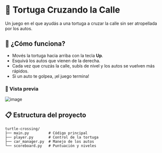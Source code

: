 # 🐢 Tortuga Cruzando la Calle

Un juego en el que ayudás a una tortuga a cruzar la calle sin ser atropellada por los autos.

## 🚀 ¿Cómo funciona?

- Movés la tortuga hacia arriba con la tecla **Up**.
- Esquivá los autos que vienen de la derecha.
- Cada vez que cruzás la calle, subís de nivel y los autos se vuelven más rápidos.
- Si un auto te golpea, ¡el juego termina!

### 📸 Vista previa

![image](https://github.com/user-attachments/assets/c7f395f7-164b-4631-94cb-0bb3d860614b)



## 📋 Estructura del proyecto

```
turtle-crossing/
├── main.py         # Código principal
├── player.py       # Control de la tortuga
├── car_manager.py  # Manejo de los autos
└── scoreboard.py   # Puntuación y niveles
